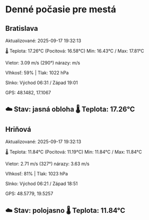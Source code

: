 ﻿# Denné počasie pre mestá

## Bratislava
Aktualizované: 2025-09-17 19:32:13

🌡️ Teplota: 17.26°C 
(Pocitová: 16.58°C)
Min: 16.43°C / Max: 17.81°C

Vietor: 3.09 m/s    (290°) 
nárazy:  m/s

Vlhkosť: 59% | Tlak: 1022 hPa

Slnko: Východ 06:31 / Západ 19:01

GPS: 48.1482, 17.1067

☁️ Stav: jasná obloha        🌡️ Teplota: 17.26°C
---

## Hriňová
Aktualizované: 2025-09-17 19:32:13

🌡️ Teplota: 11.84°C 
(Pocitová: 11.19°C)
Min: 11.84°C / Max: 11.84°C

Vietor: 2.71 m/s (327°)
nárazy: 3.63 m/s

Vlhkosť: 81% | Tlak: 1023 hPa

Slnko: Východ 06:21 / Západ 18:51

GPS: 48.5779, 19.5257

☁️ Stav: polojasno        🌡️ Teplota: 11.84°C
---
